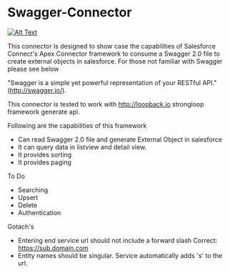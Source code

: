 # Swagger-Connector

[![Alt Text]( https://andrewfawcett.files.wordpress.com/2014/09/deploy.png)](https://githubsfdeploy.herokuapp.com/app/githubdeploy/fahadaz/Swagger-Connector)

This connector is designed to show case the capabilities of Salesforce Connect's Apex Connector framework to consume a Swagger 2.0 file to create external objects in salesforce. For those not familiar with Swagger please see below

"Swagger is a simple yet powerful representation of your RESTful API." (http://swagger.io/).    

This connector is tested to work with http://loopback.io strongloop framework generate api. 

Following are the capabilities of this framework
* Can read Swagger 2.0 file and generate External Object in salesforce
* It can query data in listview and detail view.
* It provides sorting 
* It provides paging 

To Do
* Searching
* Upsert
* Delete
* Authentication

Gotach's
* Entering end service url should not include a forward slash
    Correct: https://sub.domain.com
* Entity names should be singular. Service automatically adds 's' to the url.

